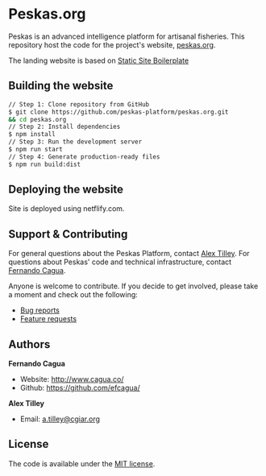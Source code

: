 # Peskas.org

Peskas is an advanced intelligence platform for artisanal fisheries. This repository host the code for the project's website, [peskas.org](http://peskas.org).

The landing website is based on [Static Site Boilerplate](http://staticsiteboilerplate.com)

## Building the website

```bash
// Step 1: Clone repository from GitHub
$ git clone https://github.com/peskas-platform/peskas.org.git
&& cd peskas.org 
// Step 2: Install dependencies
$ npm install 
// Step 3: Run the development server
$ npm run start 
// Step 4: Generate production-ready files
$ npm run build:dist 
```

## Deploying the website

Site is deployed using netflify.com. 

## Support & Contributing

For general questions about the Peskas Platform, contact [Alex Tilley](mailto:a.tilley@cgiar.org). For questions about Peskas' code and technical infrastructure, contact [Fernando Cagua](mailto:f.cagua@cgiar.org).

Anyone is welcome to contribute. If you decide to get involved, please take a moment and check out the following:

* [Bug reports](.github/ISSUE_TEMPLATE/bug_report.md)
* [Feature requests](.github/ISSUE_TEMPLATE/feature_request.md)

## Authors

**Fernando Cagua**

-   Website: <http://www.cagua.co/>
-   Github: <https://github.com/efcagua/>

**Alex Tilley**

- Email: [a.tilley@cgiar.org](mailto:a.tilley@cgiar.org)

## License

The code is available under the [MIT license](LICENSE).
